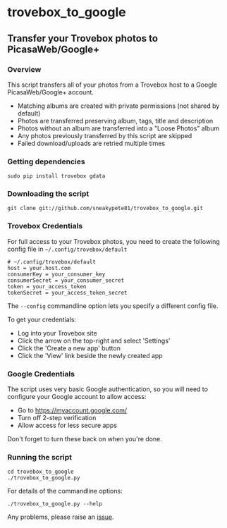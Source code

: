 # trovebox_to_google
Transfer your Trovebox photos to PicasaWeb/Google+
----------------------------------------

<a name="overview"></a>
### Overview

This script transfers all of your photos from a Trovebox host
to a Google PicasaWeb/Google+ account.

 * Matching albums are created with private permissions (not shared by default)
 * Photos are transferred preserving album, tags, title and description
 * Photos without an album are transferred into a "Loose Photos" album
 * Any photos previously transferred by this script are skipped
 * Failed download/uploads are retried multiple times

<a name="dependencies"></a>
### Getting dependencies

    sudo pip install trovebox gdata

<a name="download"></a>
### Downloading the script

    git clone git://github.com/sneakypete81/trovebox_to_google.git

<a name="trovebox_credentials"></a>
### Trovebox Credentials

For full access to your Trovebox photos, you need to create the following config file in ``~/.config/trovebox/default``

    # ~/.config/trovebox/default
    host = your.host.com
    consumerKey = your_consumer_key
    consumerSecret = your_consumer_secret
    token = your_access_token
    tokenSecret = your_access_token_secret

The ``--config`` commandline option lets you specify a different config file.

To get your credentials:
 * Log into your Trovebox site
 * Click the arrow on the top-right and select 'Settings'
 * Click the 'Create a new app' button
 * Click the 'View' link beside the newly created app

<a name="google_credentials"></a>
### Google Credentials

The script uses very basic Google authentication, so you will need to configure your Google account
to allow access:
 * Go to https://myaccount.google.com/
 * Turn off 2-step verification
 * Allow access for less secure apps

Don't forget to turn these back on when you're done.

<a name="running"></a>
### Running the script

    cd trovebox_to_google
    ./trovebox_to_google.py

For details of the commandline options:

    ./trovebox_to_google.py --help

Any problems, please raise an [issue](https://github.com/sneakypete81/trovebox_to_google/issues).
